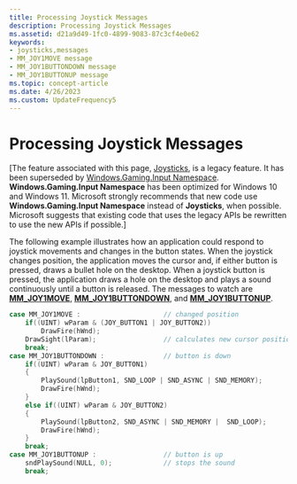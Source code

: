```yaml
---
title: Processing Joystick Messages
description: Processing Joystick Messages
ms.assetid: d21a9d49-1fc0-4899-9083-87c3cf4e0e62
keywords:
- joysticks,messages
- MM_JOY1MOVE message
- MM_JOY1BUTTONDOWN message
- MM_JOY1BUTTONUP message
ms.topic: concept-article
ms.date: 4/26/2023
ms.custom: UpdateFrequency5
---
```


# Processing Joystick Messages

\[The feature associated with this page, [Joysticks](/windows/win32/multimedia/joysticks), is a legacy feature. It has been superseded by [Windows.Gaming.Input Namespace](/uwp/api/windows.gaming.input). **Windows.Gaming.Input Namespace** has been optimized for Windows 10 and Windows 11. Microsoft strongly recommends that new code use **Windows.Gaming.Input Namespace** instead of **Joysticks**, when possible. Microsoft suggests that existing code that uses the legacy APIs be rewritten to use the new APIs if possible.\]

The following example illustrates how an application could respond to joystick movements and changes in the button states. When the joystick changes position, the application moves the cursor and, if either button is pressed, draws a bullet hole on the desktop. When a joystick button is pressed, the application draws a hole on the desktop and plays a sound continuously until a button is released. The messages to watch are [**MM\_JOY1MOVE**](mm-joy1move.md), [**MM\_JOY1BUTTONDOWN**](mm-joy1buttondown.md), and [**MM\_JOY1BUTTONUP**](mm-joy1buttonup.md).


```C++
case MM_JOY1MOVE :                     // changed position 
    if((UINT) wParam & (JOY_BUTTON1 | JOY_BUTTON2)) 
        DrawFire(hWnd); 
    DrawSight(lParam);                 // calculates new cursor position 
    break; 
case MM_JOY1BUTTONDOWN :               // button is down 
    if((UINT) wParam & JOY_BUTTON1) 
    { 
        PlaySound(lpButton1, SND_LOOP | SND_ASYNC | SND_MEMORY); 
        DrawFire(hWnd); 
    } 
    else if((UINT) wParam & JOY_BUTTON2) 
    { 
        PlaySound(lpButton2, SND_ASYNC | SND_MEMORY |  SND_LOOP); 
        DrawFire(hWnd); 
    } 
    break; 
case MM_JOY1BUTTONUP :                 // button is up 
    sndPlaySound(NULL, 0);             // stops the sound 
    break; 

```



 

 




